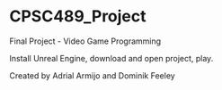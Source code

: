 # CPSC489_Project
Final Project - Video Game Programming

Install Unreal Engine, download and open project, play.

Created by Adrial Armijo and Dominik Feeley
